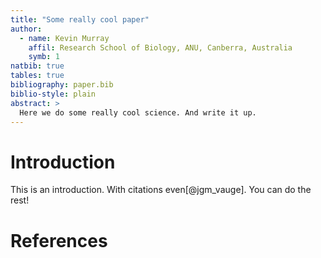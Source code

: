 ```yaml
---
title: "Some really cool paper"
author:
  - name: Kevin Murray
    affil: Research School of Biology, ANU, Canberra, Australia
    symb: 1
natbib: true
tables: true
bibliography: paper.bib
biblio-style: plain
abstract: >
  Here we do some really cool science. And write it up.
---
```


# Introduction

This is an introduction. With citations even[@jgm_vauge]. You can do the rest!

# References
